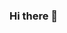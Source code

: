 ### Hi there 👋

<!--
**lionelMuskwe/lionelMuskwe** is a ✨ _special_ ✨ repository because its `README.md` (this file) appears on your GitHub profile.

Here are some ideas to get you started:

- 🔭 I’m currently working on ...
- 🌱 I’m currently learning Java,Python and Django
- 👯 I’m looking to collaborate on Python junior level programming
- 🤔 I’m looking for help with ...
- 💬 Ask me about ...
- 📫 How to reach me: lionel04muskwe@gmail.com
- 😄 Pronouns: ...
- ⚡ Fun fact: ...
-->
